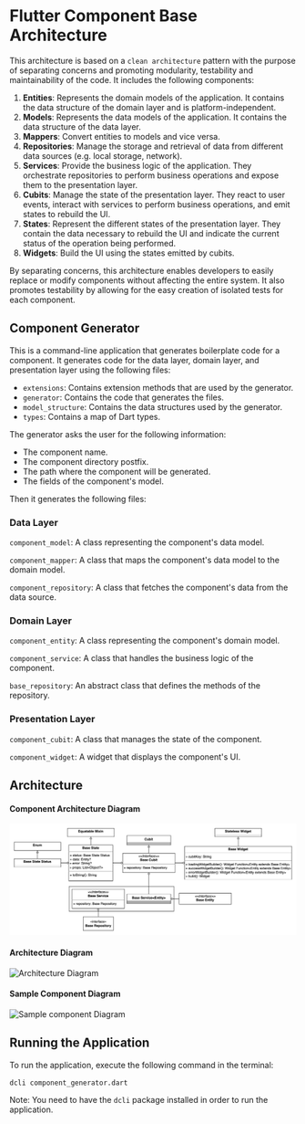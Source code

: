 # Flutter Component Base Architecture

This architecture is based on a `clean architecture` pattern with the purpose of separating concerns and promoting modularity, testability and maintainability of the code. It includes the following components:

1. **Entities**: Represents the domain models of the application. It contains the data structure of the domain layer and is platform-independent.
2. **Models**: Represents the data models of the application. It contains the data structure of the data layer.
3. **Mappers**: Convert entities to models and vice versa.
4. **Repositories**: Manage the storage and retrieval of data from different data sources (e.g. local storage, network).
5. **Services**: Provide the business logic of the application. They orchestrate repositories to perform business operations and expose them to the presentation layer.
6. **Cubits**: Manage the state of the presentation layer. They react to user events, interact with services to perform business operations, and emit states to rebuild the UI.
7. **States**: Represent the different states of the presentation layer. They contain the data necessary to rebuild the UI and indicate the current status of the operation being performed.
8. **Widgets**: Build the UI using the states emitted by cubits.

By separating concerns, this architecture enables developers to easily replace or modify components without affecting the entire system. It also promotes testability by allowing for the easy creation of isolated tests for each component.

## Component Generator

This is a command-line application that generates boilerplate code for a component. It generates code for the data layer, domain layer, and presentation layer using the following files:

- `extensions`: Contains extension methods that are used by the generator.
- `generator`: Contains the code that generates the files.
- `model_structure`: Contains the data structures used by the generator.
- `types`: Contains a map of Dart types.

The generator asks the user for the following information:

- The component name.
- The component directory postfix.
- The path where the component will be generated.
- The fields of the component's model.

Then it generates the following files:

### Data Layer

`component_model`: A class representing the component's data model.

`component_mapper`: A class that maps the component's data model to the domain model.

`component_repository`: A class that fetches the component's data from the data source.

### Domain Layer

`component_entity`: A class representing the component's domain model.

`component_service`: A class that handles the business logic of the component.

`base_repository`: An abstract class that defines the methods of the repository.

### Presentation Layer

`component_cubit`: A class that manages the state of the component.

`component_widget`: A widget that displays the component's UI.

## Architecture

#### Component Architecture Diagram

![Component Architecture UML Diagram](/component_architecture.png)

#### Architecture Diagram

![Architecture Diagram](/architecture_diagram.png)

#### Sample Component Diagram

![Sample component Diagram](/sample_component_diagram.png)

## Running the Application

To run the application, execute the following command in the terminal:

```shell
dcli component_generator.dart
```

Note: You need to have the `dcli` package installed in order to run the application.
